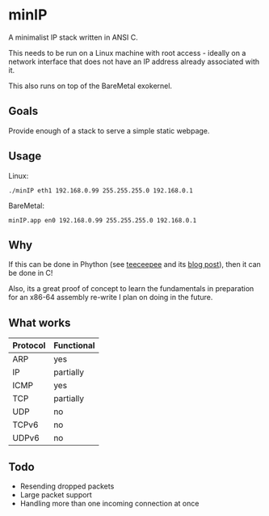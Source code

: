minIP
========

A minimalist IP stack written in ANSI C.

This needs to be run on a Linux machine with root access - ideally on a network interface that does not have an IP address already associated with it.

This also runs on top of the BareMetal exokernel.

Goals
--------

Provide enough of a stack to serve a simple static webpage.

Usage
--------

Linux:

	./minIP eth1 192.168.0.99 255.255.255.0 192.168.0.1

BareMetal:

	minIP.app en0 192.168.0.99 255.255.255.0 192.168.0.1

Why
--------

If this can be done in Phython (see [teeceepee](https://github.com/jvns/teeceepee) and its [blog post](http://jvns.ca/blog/2014/08/12/what-happens-if-you-write-a-tcp-stack-in-python/)), then it can be done in C!

Also, its a great proof of concept to learn the fundamentals in preparation for an x86-64 assembly re-write I plan on doing in the future.

What works
--------

Protocol | Functional
-----|-----
ARP | yes
IP | partially
ICMP | yes
TCP | partially
UDP | no
TCPv6 | no
UDPv6 | no

Todo
--------
- Resending dropped packets
- Large packet support
- Handling more than one incoming connection at once
